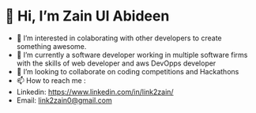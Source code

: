 # 👋 Hi, I’m Zain Ul Abideen
- 👀 I’m interested in colaborating with other developers to create something awesome.
- 🌱 I’m currently a software developer working in multiple software firms with the skills of web developer and aws DevOpps developer 
- 💞️ I’m looking to collaborate on coding competitions and Hackathons
- 📫 How to reach me :
- Linkedin: https://www.linkedin.com/in/link2zain/
- Email: link2zain0@gmail.com

<!---
link2zain/link2zain is a ✨ special ✨ repository because its `README.md` (this file) appears on your GitHub profile.
You can click the Preview link to take a look at your changes.
--->
